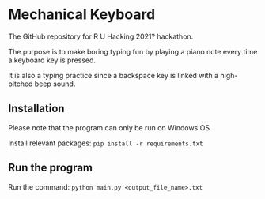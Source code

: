 # Mechanical Keyboard
The GitHub repository for R U Hacking 2021? hackathon.

The purpose is to make boring typing fun by playing a piano note every time a keyboard key is pressed.

It is also a typing practice since a backspace key is linked with a high-pitched beep sound.

## Installation
Please note that the program can only be run on Windows OS

Install relevant packages:
`pip install -r requirements.txt`

## Run the program
Run the command:
`python main.py <output_file_name>.txt`
